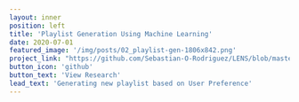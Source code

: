 ```yaml
---
layout: inner
position: left
title: 'Playlist Generation Using Machine Learning'
date: 2020-07-01
featured_image: '/img/posts/02_playlist-gen-1806x842.png'
project_link: "https://github.com/Sebastian-O-Rodriguez/LENS/blob/master/playlist_prediction_in_LENS.pdf"
button_icon: 'github'
button_text: 'View Research'
lead_text: 'Generating new playlist based on User Preference'
---
```

